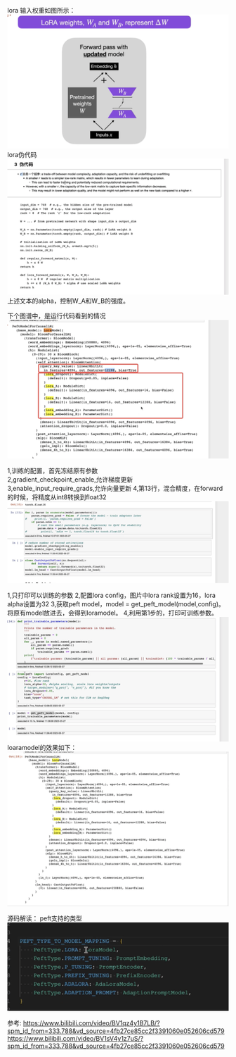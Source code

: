 lora 输入权重如图所示：
![F%i](pic/lora_weight.png)
lora伪代码
![F%i](pic/lora伪代码.png)
上述文本的alpha，控制W_A和W_B的强度。

下个图谱中，是运行代码看到的情况
![F%i](pic/运行代码看到的矩阵情况.png)

1,训练的配置，首先冻结原有参数  
2,gradient_checkpoint_enable,允许梯度更新  
3,enable_input_require_grads,允许向量更新
4,第13行，混合精度，在forward的时候，将精度从int8转换到float32
![F%i](pic/冻结原有参数.png)

1,只打印可以训练的参数
2,配置lora config，图片中lora rank设置为16，lora alpha设置为32
3,获取peft model，model = get_peft_model(model,config)。将原有model放进去，会得到loramodel。
4,利用第1步的，打印可训练参数。
![F%i](pic/加载peft.png)
loaramodel的效果如下：
![F%i](pic/loramodel_print.png)

源码解读：
peft支持的类型
![F%i](pic/petf支持的类型.png)

参考:
https://www.bilibili.com/video/BV1qz4y1B7LB/?spm_id_from=333.788&vd_source=4fb27ce85cc2f3391060e052606cd579
https://www.bilibili.com/video/BV1sV4y1z7uS/?spm_id_from=333.788&vd_source=4fb27ce85cc2f3391060e052606cd579
